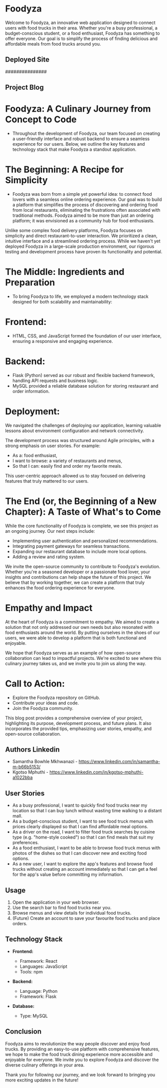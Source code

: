 # Foodyza

Welcome to Foodyza, an innovative web application designed to connect users with food trucks in their area. Whether you're a busy professional, a budget-conscious student, or a food enthusiast, Foodyza has something to offer everyone. Our goal is to simplify the process of finding delicious and affordable meals from food trucks around you.


## Deployed Site
###############

## Project Blog

# Foodyza: A Culinary Journey from Concept to Code

* Throughout the development of Foodyza, our team focused on creating a user-friendly interface and robust backend to ensure a seamless experience for our users. Below, we outline the key features and technology stack that make Foodyza a standout application.

# The Beginning: A Recipe for Simplicity

* Foodyza was born from a simple yet powerful idea: to connect food lovers with a seamless online ordering experience. Our goal was to build a platform that simplifies the process of discovering and ordering food from local restaurants, eliminating the frustrations often associated with traditional methods. Foodyza aimed to be more than just an ordering platform; it was envisioned as a community hub for food enthusiasts.

Unlike some complex food delivery platforms, Foodyza focuses on simplicity and direct restaurant-to-user interaction. We prioritized a clean, intuitive interface and a streamlined ordering process. While we haven't yet deployed Foodyza in a large-scale production environment, our rigorous testing and development process have proven its functionality and potential.

# The Middle: Ingredients and Preparation

* To bring Foodyza to life, we employed a modern technology stack designed for both scalability and maintainability:

# Frontend:
* HTML, CSS, and JavaScript formed the foundation of our user interface, ensuring a responsive and engaging experience.
#  Backend:
* Flask (Python) served as our robust and flexible backend framework, handling API requests and business logic.
* MySQL provided a reliable database solution for storing restaurant and order information.
# Deployment:
We navigated the challenges of deploying our application, learning valuable lessons about environment configuration and network connectivity.

The development process was structured around Agile principles, with a strong emphasis on user stories. For example:

* As a: food enthusiast,
* I want to browse: a variety of restaurants and menus,
* So that I can: easily find and order my favorite meals.

This user-centric approach allowed us to stay focused on delivering features that truly mattered to our users.

# The End (or, the Beginning of a New Chapter): A Taste of What's to Come

While the core functionality of Foodyza is complete, we see this project as an ongoing journey. Our next steps include:

* Implementing user authentication and personalized recommendations.
* Integrating payment gateways for seamless transactions.
* Expanding our restaurant database to include more local options.
* Adding a review and rating system.

We invite the open-source community to contribute to Foodyza's evolution. Whether you're a seasoned developer or a passionate food lover, your insights and contributions can help shape the future of this project. We believe that by working together, we can create a platform that truly enhances the food ordering experience for everyone.

# Empathy and Impact

At the heart of Foodyza is a commitment to empathy. We aimed to create a solution that not only addressed our own needs but also resonated with food enthusiasts around the world. By putting ourselves in the shoes of our users, we were able to develop a platform that is both functional and enjoyable.

We hope that Foodyza serves as an example of how open-source collaboration can lead to impactful projects. We're excited to see where this culinary journey takes us, and we invite you to join us along the way.

# Call to Action:

* Explore the Foodyza repository on GitHub.
* Contribute your ideas and code.
* Join the Foodyza community.

This blog post provides a comprehensive overview of your project, highlighting its purpose, development process, and future plans. It also incorporates the provided tips, emphasizing user stories, empathy, and open-source collaboration.

## Authors Linkedin

* Samantha Bowhle Mkhwanazi - https://www.linkedin.com/in/samantha-m-b66b5153/
* Kgotso Mphuthi - https://www.linkedin.com/in/kgotso-mphuthi-a1022bba


## User Stories

* As a busy professional, I want to quickly find food trucks near my location so that I can buy lunch without wasting time walking to a distant mall.
* As a budget-conscious student, I want to see food truck menus with prices clearly displayed so that I can find affordable meal options.
* As a driver on the road, I want to filter food truck searches by cuisine type (e.g. "home-style cooked") so that I can find meals that suit my preferences.
* As a food enthusiast, I want to be able to browse food truck menus with photos of the dishes so that I can discover new and exciting food options.
* As a new user, I want to explore the app's features and browse food trucks without creating an account immediately so that I can get a feel for the app's value before committing my information.

## Usage

1.  Open the application in your web browser.
2.  Use the search bar to find food trucks near you.
3.  Browse menus and view details for individual food trucks.
4.  (Future) Create an account to save your favourite food trucks and place orders.


## Technology Stack

* **Frontend:**
    * Framework: React
    * Languages: JavaScript
    * Tools: npm
* **Backend:**

    * Language: Python
    * Framework: Flask
* **Database:**
    * Type: MySQL

## Conclusion

Foodyza aims to revolutionize the way people discover and enjoy food trucks. By providing an easy-to-use platform with comprehensive features, we hope to make the food truck dining experience more accessible and enjoyable for everyone. We invite you to explore Foodyza and discover the diverse culinary offerings in your area.

Thank you for following our journey, and we look forward to bringing you more exciting updates in the future!
